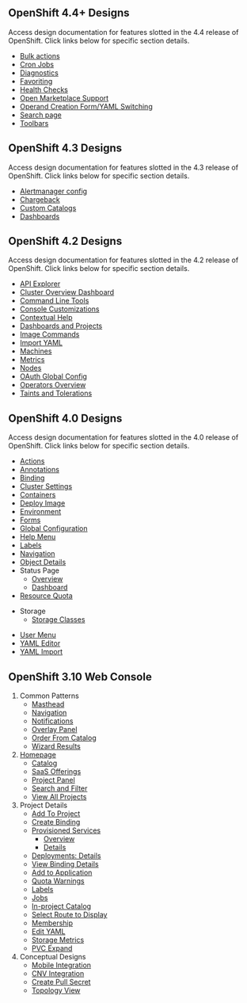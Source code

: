## OpenShift 4.4+ Designs
Access design documentation for features slotted in the 4.4 release of OpenShift. Click links below for specific section details.

- [Bulk actions](http://openshift.github.io/openshift-origin-design/admin-perspective/future-openshift/bulk-actions/bulk-actions)
- [Cron Jobs](http://openshift.github.io/openshift-origin-design/admin-perspective/future-openshift/cron-jobs/cron-jobs)
- [Diagnostics](http://openshift.github.io/openshift-origin-design/admin-perspective/future-openshift/diagnostics/diagnostics)
- [Favoriting](http://openshift.github.io/openshift-origin-design/admin-perspective/future-openshift/favoriting/favoriting)
- [Health Checks](http://openshift.github.io/openshift-origin-design/admin-perspective/future-openshift/health-checks/health-checks)
- [Open Marketplace Support](http://openshift.github.io/openshift-origin-design/admin-perspective/olm/openmarketplace-support/openmarketplace-support)
- [Operand Creation Form/YAML Switching](http://openshift.github.io/openshift-origin-design/admin-perspective/olm/operand-form-yaml-switching/operand-form-yaml-switching)
- [Search page](http://openshift.github.io/openshift-origin-design/admin-perspective/future-openshift/search/search)
- [Toolbars](http://openshift.github.io/openshift-origin-design/admin-perspective/future-openshift/toolbars/toolbars)

## OpenShift 4.3 Designs
Access design documentation for features slotted in the 4.3 release of OpenShift. Click links below for specific section details.

- [Alertmanager config](http://openshift.github.io/openshift-origin-design/admin-perspective/monitoring/alertmanager-config/alertmanager-config)
- [Chargeback](http://openshift.github.io/openshift-origin-design/admin-perspective/future-openshift/chargeback/chargeback)
- [Custom Catalogs](http://openshift.github.io/openshift-origin-design/admin-perspective/future-openshift/custom-catalogs/custom-catalogs)
- [Dashboards](http://openshift.github.io/openshift-origin-design/admin-perspective/dashboards/4.3/4.3-dashboards)

## OpenShift 4.2 Designs
Access design documentation for features slotted in the 4.2 release of OpenShift. Click links below for specific section details.

- [API Explorer](http://openshift.github.io/openshift-origin-design/admin-perspective/future-openshift/api-explorer/api-explorer)
- [Cluster Overview Dashboard](http://openshift.github.io/openshift-origin-design/admin-perspective/dashboards/cluster-dashboard/cluster-dashboard)
- [Command Line Tools](http://openshift.github.io/openshift-origin-design/admin-perspective/future-openshift/command-line-tools/command-line-tools)
- [Console Customizations](http://openshift.github.io/openshift-origin-design/admin-perspective/future-openshift/console-customizations/console-customizations)
- [Contextual Help](http://openshift.github.io/openshift-origin-design/admin-perspective/future-openshift/contextual-help/contextual-help)
- [Dashboards and Projects](http://openshift.github.io/openshift-origin-design/admin-perspective/future-openshift/dashboards/dashboards)
- [Image Commands](http://openshift.github.io/openshift-origin-design/admin-perspective/future-openshift/image-commands/image-commands)
- [Import YAML](http://openshift.github.io/openshift-origin-design/admin-perspective/future-openshift/import-yaml/import-yaml)
- [Machines](http://openshift.github.io/openshift-origin-design/admin-perspective/future-openshift/machines/machines)
- [Metrics](http://openshift.github.io/openshift-origin-design/admin-perspective/monitoring/metrics/metrics)
- [Nodes](http://openshift.github.io/openshift-origin-design/admin-perspective/future-openshift/nodes/nodes)
- [OAuth Global Config](http://openshift.github.io/openshift-origin-design/admin-perspective/future-openshift/oauth/oauth)
- [Operators Overview](http://openshift.github.io/openshift-origin-design/admin-perspective/future-openshift/operators-overview/operators-overview)
- [Taints and Tolerations](http://openshift.github.io/openshift-origin-design/admin-perspective/future-openshift/taints-tolerations/taints-tolerations)

## OpenShift 4.0 Designs
Access design documentation for features slotted in the 4.0 release of OpenShift. Click links below for specific section details.

- [Actions](http://openshift.github.io/openshift-origin-design/admin-perspective/4.0-designs/actions/actions)
- [Annotations](http://openshift.github.io/openshift-origin-design/admin-perspective/4.0-designs/annotations/annotations)
- [Binding](http://openshift.github.io/openshift-origin-design/admin-perspective/4.0-designs/binding/binding)
- [Cluster Settings](http://openshift.github.io/openshift-origin-design/admin-perspective/4.0-designs/cluster-settings/cluster-settings)
- [Containers](http://openshift.github.io/openshift-origin-design/admin-perspective/4.0-designs/containers/containers)
- [Deploy Image](http://openshift.github.io/openshift-origin-design/admin-perspective/4.0-designs/deploy-image/deploy-image)
- [Environment](http://openshift.github.io/openshift-origin-design/admin-perspective/4.0-designs/environment/environment)
- [Forms](http://openshift.github.io/openshift-origin-design/admin-perspective/4.0-designs/forms/forms)
- [Global Configuration](http://openshift.github.io/openshift-origin-design/admin-perspective/4.0-designs/global-config/global-config)
- [Help Menu](http://openshift.github.io/openshift-origin-design/admin-perspective/4.0-designs/help-menu/help-menu)
- [Labels](http://openshift.github.io/openshift-origin-design/admin-perspective/4.0-designs/labels/labels)
- [Navigation](http://openshift.github.io/openshift-origin-design/admin-perspective/4.0-designs/navigation/navigation)
- [Object Details](http://openshift.github.io/openshift-origin-design/admin-perspective/4.0-designs/object-details/object-details)
- Status Page
  * [Overview](http://openshift.github.io/openshift-origin-design/admin-perspective/4.0-designs/overview/overview)
  * [Dashboard](http://openshift.github.io/openshift-origin-design/admin-perspective/4.0-designs/dashboard/dashboard)
- [Resource Quota](http://openshift.github.io/openshift-origin-design/admin-perspective/4.0-designs/resource-quota/resource-quota)
* Storage
	- [Storage Classes](http://openshift.github.io/openshift-origin-design/admin-perspective/4.0-designs/storage/storage)
- [User Menu](http://openshift.github.io/openshift-origin-design/admin-perspective/4.0-designs/user/user)
- [YAML Editor](http://openshift.github.io/openshift-origin-design/admin-perspective/4.0-designs/edit-yaml/edit-yaml)
- [YAML Import](http://openshift.github.io/openshift-origin-design/admin-perspective/4.0-designs/import-yaml/import-yaml)

## OpenShift 3.10 Web Console

1. Common Patterns
	- [Masthead](./old/patterns/masthead.md)
	- [Navigation](./old/patterns/navigation.md)
	- [Notifications](./old/patterns/notifications.md)
	- [Overlay Panel](./old/patterns/overlay-panel.md)
	- [Order From Catalog](./old/patterns/order-from-catalog.md)
	- [Wizard Results](./old/patterns/wizard-results.md)
1. [Homepage](./old/homepage/homepage.md)
	- [Catalog](./old/homepage/catalog.md)
	- [SaaS Offerings](./old/homepage/offerings.md)
	- [Project Panel](./old/homepage/project-panel.md)
	- [Search and Filter](./old/homepage/search-filter.md)
	- [View All Projects](./old/homepage/full-projects-list.md)
1. Project Details
	- [Add To Project](./old/project-details/add-to-project.md)
	- [Create Binding](./old/project-details/binding-in-project.md)
	- [Provisioned Services](./old/project-details/provisioned-services.md)
		- [Overview](./old/project-details/provisioned-services-overview.md)
		- [Details](./old/project-details/provisioned-service-details.md)
	- [Deployments: Details](./old/project-details/deployment-details.md)
	- [View Binding Details](./old/project-details/binding-details.md)
	- [Add to Application](./old/project-details/add-to-application.md)
	- [Quota Warnings](./old/project-details/quota-warnings.md)
	- [Labels](./old/project-details/labels.md)
	- [Jobs](./old/project-details/jobs.md)
	- [In-project Catalog](./old/project-details/in-project-catalog.md)
	- [Select Route to Display](./old/project-details/select-route.md)
	- [Membership](./old/project-details/membership.md)
	- [Edit YAML](./old/project-details/edit-yaml.md)
	- [Storage Metrics](./old/project-details/storage-metrics.md)
	- [PVC Expand](./old/project-details/pvc-expand.md)
1. Conceptual Designs
	- [Mobile Integration](./old/conceptual-designs/mobile.md)
	- [CNV Integration](./old/conceptual-designs/cnv.md)
	- [Create Pull Secret](./old/conceptual-designs/pull-secret.md)
	- [Topology View](./old/conceptual-designs/topology.md)
